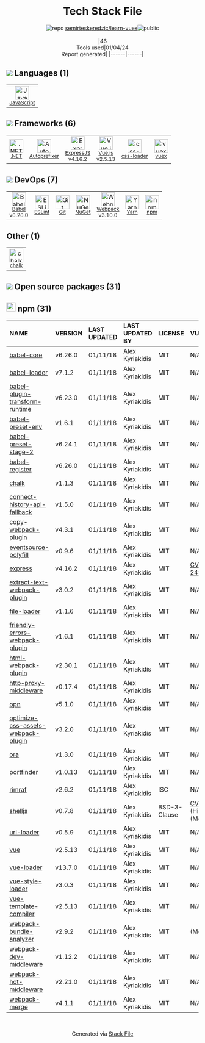 <!--
&lt;--- Readme.md Snippet without images Start ---&gt;
## Tech Stack
semirteskeredzic/learn-vuex is built on the following main stack:

- [.NET](http://www.microsoft.com/net/) – Frameworks (Full Stack)
- [ExpressJS](http://expressjs.com/) – Microframeworks (Backend)
- [JavaScript](https://developer.mozilla.org/en-US/docs/Web/JavaScript) – Languages
- [Webpack](http://webpack.js.org) – JS Build Tools / JS Task Runners
- [Autoprefixer](https://github.com/postcss/autoprefixer) – CSS Pre-processors / Extensions
- [Babel](http://babeljs.io/) – JavaScript Compilers
- [ESLint](http://eslint.org/) – Code Review
- [Vue.js](http://vuejs.org/) – Javascript UI Libraries
- [Yarn](https://yarnpkg.com/) – Front End Package Manager
- [vuex](https://vuex.vuejs.org) – State Management Library
- [css-loader](https://github.com/webpack-contrib/css-loader) – CSS Pre-processors / Extensions

Full tech stack [here](/techstack.md)

&lt;--- Readme.md Snippet without images End ---&gt;

&lt;--- Readme.md Snippet with images Start ---&gt;
## Tech Stack
semirteskeredzic/learn-vuex is built on the following main stack:

- <img width='25' height='25' src='https://img.stackshare.io/service/1014/IoPy1dce_400x400.png' alt='.NET'/> [.NET](http://www.microsoft.com/net/) – Frameworks (Full Stack)
- <img width='25' height='25' src='https://img.stackshare.io/service/1163/hashtag.png' alt='ExpressJS'/> [ExpressJS](http://expressjs.com/) – Microframeworks (Backend)
- <img width='25' height='25' src='https://img.stackshare.io/service/1209/javascript.jpeg' alt='JavaScript'/> [JavaScript](https://developer.mozilla.org/en-US/docs/Web/JavaScript) – Languages
- <img width='25' height='25' src='https://img.stackshare.io/service/1682/IMG_4636.PNG' alt='Webpack'/> [Webpack](http://webpack.js.org) – JS Build Tools / JS Task Runners
- <img width='25' height='25' src='https://img.stackshare.io/service/2202/72d087642cfce6fef6f2dabec5bf49e8_400x400.png' alt='Autoprefixer'/> [Autoprefixer](https://github.com/postcss/autoprefixer) – CSS Pre-processors / Extensions
- <img width='25' height='25' src='https://img.stackshare.io/service/2739/-1wfGjNw.png' alt='Babel'/> [Babel](http://babeljs.io/) – JavaScript Compilers
- <img width='25' height='25' src='https://img.stackshare.io/service/3337/Q4L7Jncy.jpg' alt='ESLint'/> [ESLint](http://eslint.org/) – Code Review
- <img width='25' height='25' src='https://img.stackshare.io/service/3837/paeckCWC.png' alt='Vue.js'/> [Vue.js](http://vuejs.org/) – Javascript UI Libraries
- <img width='25' height='25' src='https://img.stackshare.io/service/5848/44mC-kJ3.jpg' alt='Yarn'/> [Yarn](https://yarnpkg.com/) – Front End Package Manager
- <img width='25' height='25' src='https://img.stackshare.io/service/6705/6128107.png' alt='vuex'/> [vuex](https://vuex.vuejs.org) – State Management Library
- <img width='25' height='25' src='https://img.stackshare.io/service/8074/default_d2b16fd6997fb2e164de645a34f9b8d5a880d999.png' alt='css-loader'/> [css-loader](https://github.com/webpack-contrib/css-loader) – CSS Pre-processors / Extensions

Full tech stack [here](/techstack.md)

&lt;--- Readme.md Snippet with images End ---&gt;
-->
<div align="center">

# Tech Stack File
![](https://img.stackshare.io/repo.svg "repo") [semirteskeredzic/learn-vuex](https://github.com/semirteskeredzic/learn-vuex)![](https://img.stackshare.io/public_badge.svg "public")
<br/><br/>
|46<br/>Tools used|01/04/24 <br/>Report generated|
|------|------|
</div>

## <img src='https://img.stackshare.io/languages.svg'/> Languages (1)
<table><tr>
  <td align='center'>
  <img width='36' height='36' src='https://img.stackshare.io/service/1209/javascript.jpeg' alt='JavaScript'>
  <br>
  <sub><a href="https://developer.mozilla.org/en-US/docs/Web/JavaScript">JavaScript</a></sub>
  <br>
  <sub></sub>
</td>

</tr>
</table>

## <img src='https://img.stackshare.io/frameworks.svg'/> Frameworks (6)
<table><tr>
  <td align='center'>
  <img width='36' height='36' src='https://img.stackshare.io/service/1014/IoPy1dce_400x400.png' alt='.NET'>
  <br>
  <sub><a href="http://www.microsoft.com/net/">.NET</a></sub>
  <br>
  <sub></sub>
</td>

<td align='center'>
  <img width='36' height='36' src='https://img.stackshare.io/service/2202/72d087642cfce6fef6f2dabec5bf49e8_400x400.png' alt='Autoprefixer'>
  <br>
  <sub><a href="https://github.com/postcss/autoprefixer">Autoprefixer</a></sub>
  <br>
  <sub></sub>
</td>

<td align='center'>
  <img width='36' height='36' src='https://img.stackshare.io/service/1163/hashtag.png' alt='ExpressJS'>
  <br>
  <sub><a href="http://expressjs.com/">ExpressJS</a></sub>
  <br>
  <sub>v4.16.2</sub>
</td>

<td align='center'>
  <img width='36' height='36' src='https://img.stackshare.io/service/3837/paeckCWC.png' alt='Vue.js'>
  <br>
  <sub><a href="http://vuejs.org/">Vue.js</a></sub>
  <br>
  <sub>v2.5.13</sub>
</td>

<td align='center'>
  <img width='36' height='36' src='https://img.stackshare.io/service/8074/default_d2b16fd6997fb2e164de645a34f9b8d5a880d999.png' alt='css-loader'>
  <br>
  <sub><a href="https://github.com/webpack-contrib/css-loader">css-loader</a></sub>
  <br>
  <sub></sub>
</td>

<td align='center'>
  <img width='36' height='36' src='https://img.stackshare.io/service/6705/6128107.png' alt='vuex'>
  <br>
  <sub><a href="https://vuex.vuejs.org">vuex</a></sub>
  <br>
  <sub></sub>
</td>

</tr>
</table>

## <img src='https://img.stackshare.io/devops.svg'/> DevOps (7)
<table><tr>
  <td align='center'>
  <img width='36' height='36' src='https://img.stackshare.io/service/2739/-1wfGjNw.png' alt='Babel'>
  <br>
  <sub><a href="http://babeljs.io/">Babel</a></sub>
  <br>
  <sub>v6.26.0</sub>
</td>

<td align='center'>
  <img width='36' height='36' src='https://img.stackshare.io/service/3337/Q4L7Jncy.jpg' alt='ESLint'>
  <br>
  <sub><a href="http://eslint.org/">ESLint</a></sub>
  <br>
  <sub></sub>
</td>

<td align='center'>
  <img width='36' height='36' src='https://img.stackshare.io/service/1046/git.png' alt='Git'>
  <br>
  <sub><a href="http://git-scm.com/">Git</a></sub>
  <br>
  <sub></sub>
</td>

<td align='center'>
  <img width='36' height='36' src='https://img.stackshare.io/service/2637/6I3oEOP4_400x400.jpg' alt='NuGet'>
  <br>
  <sub><a href="https://www.nuget.org/">NuGet</a></sub>
  <br>
  <sub></sub>
</td>

<td align='center'>
  <img width='36' height='36' src='https://img.stackshare.io/service/1682/IMG_4636.PNG' alt='Webpack'>
  <br>
  <sub><a href="http://webpack.js.org">Webpack</a></sub>
  <br>
  <sub>v3.10.0</sub>
</td>

<td align='center'>
  <img width='36' height='36' src='https://img.stackshare.io/service/5848/44mC-kJ3.jpg' alt='Yarn'>
  <br>
  <sub><a href="https://yarnpkg.com/">Yarn</a></sub>
  <br>
  <sub></sub>
</td>

<td align='center'>
  <img width='36' height='36' src='https://img.stackshare.io/service/1120/lejvzrnlpb308aftn31u.png' alt='npm'>
  <br>
  <sub><a href="https://www.npmjs.com/">npm</a></sub>
  <br>
  <sub></sub>
</td>

</tr>
</table>

## Other (1)
<table><tr>
  <td align='center'>
  <img width='36' height='36' src='https://img.stackshare.io/service/8072/13122722.png' alt='chalk'>
  <br>
  <sub><a href="https://github.com/chalk/chalk">chalk</a></sub>
  <br>
  <sub></sub>
</td>

</tr>
</table>


## <img src='https://img.stackshare.io/group.svg' /> Open source packages (31)</h2>

## <img width='24' height='24' src='https://img.stackshare.io/service/1120/lejvzrnlpb308aftn31u.png'/> npm (31)

|NAME|VERSION|LAST UPDATED|LAST UPDATED BY|LICENSE|VULNERABILITIES|
|:------|:------|:------|:------|:------|:------|
|[babel-core](https://www.npmjs.com/babel-core)|v6.26.0|01/11/18|Alex Kyriakidis |MIT|N/A|
|[babel-loader](https://www.npmjs.com/babel-loader)|v7.1.2|01/11/18|Alex Kyriakidis |MIT|N/A|
|[babel-plugin-transform-runtime](https://www.npmjs.com/babel-plugin-transform-runtime)|v6.23.0|01/11/18|Alex Kyriakidis |MIT|N/A|
|[babel-preset-env](https://www.npmjs.com/babel-preset-env)|v1.6.1|01/11/18|Alex Kyriakidis |MIT|N/A|
|[babel-preset-stage-2](https://www.npmjs.com/babel-preset-stage-2)|v6.24.1|01/11/18|Alex Kyriakidis |MIT|N/A|
|[babel-register](https://www.npmjs.com/babel-register)|v6.26.0|01/11/18|Alex Kyriakidis |MIT|N/A|
|[chalk](https://www.npmjs.com/chalk)|v1.1.3|01/11/18|Alex Kyriakidis |MIT|N/A|
|[connect-history-api-fallback](https://www.npmjs.com/connect-history-api-fallback)|v1.5.0|01/11/18|Alex Kyriakidis |MIT|N/A|
|[copy-webpack-plugin](https://www.npmjs.com/copy-webpack-plugin)|v4.3.1|01/11/18|Alex Kyriakidis |MIT|N/A|
|[eventsource-polyfill](https://www.npmjs.com/eventsource-polyfill)|v0.9.6|01/11/18|Alex Kyriakidis |MIT|N/A|
|[express](https://www.npmjs.com/express)|v4.16.2|01/11/18|Alex Kyriakidis |MIT|[CVE-2022-24999](https://github.com/advisories/GHSA-hrpp-h998-j3pp) (High)|
|[extract-text-webpack-plugin](https://www.npmjs.com/extract-text-webpack-plugin)|v3.0.2|01/11/18|Alex Kyriakidis |MIT|N/A|
|[file-loader](https://www.npmjs.com/file-loader)|v1.1.6|01/11/18|Alex Kyriakidis |MIT|N/A|
|[friendly-errors-webpack-plugin](https://www.npmjs.com/friendly-errors-webpack-plugin)|v1.6.1|01/11/18|Alex Kyriakidis |MIT|N/A|
|[html-webpack-plugin](https://www.npmjs.com/html-webpack-plugin)|v2.30.1|01/11/18|Alex Kyriakidis |MIT|N/A|
|[http-proxy-middleware](https://www.npmjs.com/http-proxy-middleware)|v0.17.4|01/11/18|Alex Kyriakidis |MIT|N/A|
|[opn](https://www.npmjs.com/opn)|v5.1.0|01/11/18|Alex Kyriakidis |MIT|N/A|
|[optimize-css-assets-webpack-plugin](https://www.npmjs.com/optimize-css-assets-webpack-plugin)|v3.2.0|01/11/18|Alex Kyriakidis |MIT|N/A|
|[ora](https://www.npmjs.com/ora)|v1.3.0|01/11/18|Alex Kyriakidis |MIT|N/A|
|[portfinder](https://www.npmjs.com/portfinder)|v1.0.13|01/11/18|Alex Kyriakidis |MIT|N/A|
|[rimraf](https://www.npmjs.com/rimraf)|v2.6.2|01/11/18|Alex Kyriakidis |ISC|N/A|
|[shelljs](https://www.npmjs.com/shelljs)|v0.7.8|01/11/18|Alex Kyriakidis |BSD-3-Clause|[CVE-2022-0144](https://github.com/advisories/GHSA-4rq4-32rv-6wp6) (High)<br/>[](https://github.com/advisories/GHSA-64g7-mvw6-v9qj) (Moderate)|
|[url-loader](https://www.npmjs.com/url-loader)|v0.5.9|01/11/18|Alex Kyriakidis |MIT|N/A|
|[vue](https://www.npmjs.com/vue)|v2.5.13|01/11/18|Alex Kyriakidis |MIT|N/A|
|[vue-loader](https://www.npmjs.com/vue-loader)|v13.7.0|01/11/18|Alex Kyriakidis |MIT|N/A|
|[vue-style-loader](https://www.npmjs.com/vue-style-loader)|v3.0.3|01/11/18|Alex Kyriakidis |MIT|N/A|
|[vue-template-compiler](https://www.npmjs.com/vue-template-compiler)|v2.5.13|01/11/18|Alex Kyriakidis |MIT|N/A|
|[webpack-bundle-analyzer](https://www.npmjs.com/webpack-bundle-analyzer)|v2.9.2|01/11/18|Alex Kyriakidis |MIT|[](https://github.com/advisories/GHSA-pgr8-jg6h-8gw6) (Moderate)|
|[webpack-dev-middleware](https://www.npmjs.com/webpack-dev-middleware)|v1.12.2|01/11/18|Alex Kyriakidis |MIT|N/A|
|[webpack-hot-middleware](https://www.npmjs.com/webpack-hot-middleware)|v2.21.0|01/11/18|Alex Kyriakidis |MIT|N/A|
|[webpack-merge](https://www.npmjs.com/webpack-merge)|v4.1.1|01/11/18|Alex Kyriakidis |MIT|N/A|

<br/>
<div align='center'>

Generated via [Stack File](https://github.com/marketplace/stack-file)
